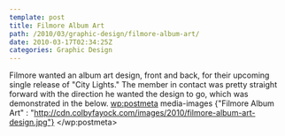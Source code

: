 ```yaml
---
template: post
title: Filmore Album Art
path: /2010/03/graphic-design/filmore-album-art/
date: 2010-03-17T02:34:25Z
categories: Graphic Design
---
```

Filmore wanted an album art design, front and back, for their upcoming single release of "City Lights." The member in contact was pretty straight forward with the direction he wanted the design to go, which was demonstrated in the below.
        <wp:postmeta>
            media-images
            {"Filmore Album Art" : "http://cdn.colbyfayock.com/images/2010/filmore-album-art-design.jpg"}
        </wp:postmeta>
    </item>